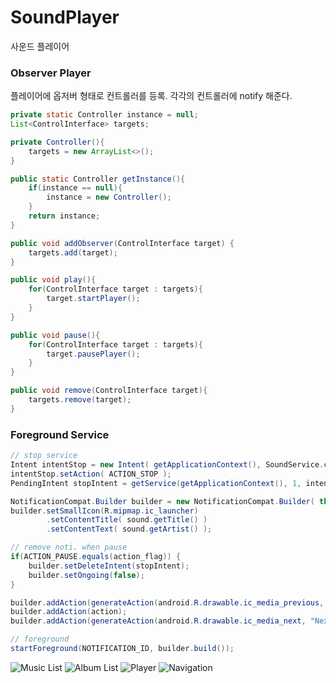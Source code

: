 # SoundPlayer
사운드 플레이어

### Observer Player
플레이어에 옵저버 형태로 컨트롤러를 등록. 각각의 컨트롤러에 notify 해준다.
```java
private static Controller instance = null;
List<ControlInterface> targets;

private Controller(){
    targets = new ArrayList<>();
}

public static Controller getInstance(){
    if(instance == null){
        instance = new Controller();
    }
    return instance;
}

public void addObserver(ControlInterface target) {
    targets.add(target);
}

public void play(){
    for(ControlInterface target : targets){
        target.startPlayer();
    }
}

public void pause(){
    for(ControlInterface target : targets){
        target.pausePlayer();
    }
}

public void remove(ControlInterface target){
    targets.remove(target);
}
```

### Foreground Service
```java
// stop service
Intent intentStop = new Intent( getApplicationContext(), SoundService.class );
intentStop.setAction( ACTION_STOP );
PendingIntent stopIntent = getService(getApplicationContext(), 1, intentStop, 0);

NotificationCompat.Builder builder = new NotificationCompat.Builder( this );
builder.setSmallIcon(R.mipmap.ic_launcher)
        .setContentTitle( sound.getTitle() )
        .setContentText( sound.getArtist() );

// remove noti. when pause
if(ACTION_PAUSE.equals(action_flag)) {
    builder.setDeleteIntent(stopIntent);
    builder.setOngoing(false);
}

builder.addAction(generateAction(android.R.drawable.ic_media_previous, "Prev", ACTION_PREVIOUS));
builder.addAction(action);
builder.addAction(generateAction(android.R.drawable.ic_media_next, "Next", ACTION_NEXT));

// foreground
startForeground(NOTIFICATION_ID, builder.build());
```




![Music List](https://raw.githubusercontent.com/javafa/-2nd-Project-SoundPlayer/master/screenCaptures/list.png "list")
![Album List](https://raw.githubusercontent.com/javafa/-2nd-Project-SoundPlayer/master/screenCaptures/album.png "album")
![Player](https://raw.githubusercontent.com/javafa/-2nd-Project-SoundPlayer/master/screenCaptures/player.png "player")
![Navigation](https://raw.githubusercontent.com/javafa/-2nd-Project-SoundPlayer/master/screenCaptures/navigation.png "mene")
